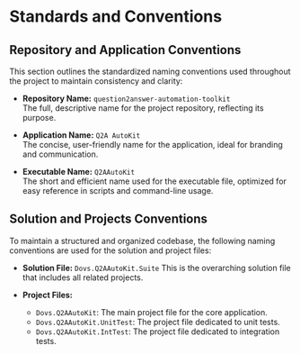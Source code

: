 # Standards and Conventions

## Repository and Application Conventions

This section outlines the standardized naming conventions used throughout the project to maintain consistency and clarity:

- **Repository Name:** `question2answer-automation-toolkit`  
  The full, descriptive name for the project repository, reflecting its purpose.
  
- **Application Name:** `Q2A AutoKit`  
  The concise, user-friendly name for the application, ideal for branding and communication.

- **Executable Name:** `Q2AAutoKit`  
  The short and efficient name used for the executable file, optimized for easy reference in scripts and command-line usage.

## Solution and Projects Conventions

To maintain a structured and organized codebase, the following naming conventions are used for the solution and project files:

- **Solution File:** `Dovs.Q2AAutoKit.Suite`
  This is the overarching solution file that includes all related projects.

- **Project Files:**
  - `Dovs.Q2AAutoKit`: The main project file for the core application.
  - `Dovs.Q2AAutoKit.UnitTest`: The project file dedicated to unit tests.
  - `Dovs.Q2AAutoKit.IntTest`: The project file dedicated to integration tests.

